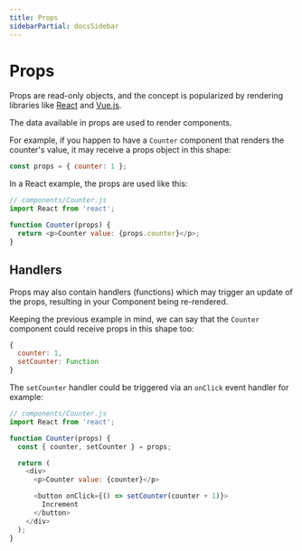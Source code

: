 ```yaml
---
title: Props
sidebarPartial: docsSidebar
---
```


# Props

Props are read-only objects, and the concept is popularized by rendering libraries like [React](https://reactjs.org/docs/components-and-props.html) and [Vue.js](https://vuejs.org/v2/guide/components-props.html).

The data available in props are used to render components.

For example, if you happen to have a `Counter` component that renders the counter's value, it may receive a props object in this shape:

```js
const props = { counter: 1 };
```

In a React example, the props are used like this:

```js
// components/Counter.js
import React from 'react';

function Counter(props) {
  return <p>Counter value: {props.counter}</p>;
}
```

## Handlers

Props may also contain handlers (functions) which may trigger an update of the props, resulting in your Component being re-rendered.

Keeping the previous example in mind, we can say that the `Counter` component could receive props in this shape too:

```js
{
  counter: 1,
  setCounter: Function
}
```

The `setCounter` handler could be triggered via an `onClick` event handler for example:

```js
// components/Counter.js
import React from 'react';

function Counter(props) {
  const { counter, setCounter } = props;

  return (
    <div>
      <p>Counter value: {counter}</p>

      <button onClick={() => setCounter(counter + 1)}>
        Increment
      </button>
    </div>
  );
}
```
